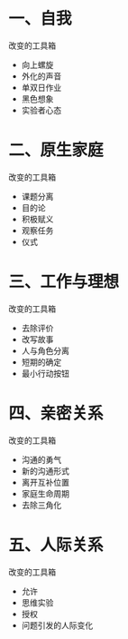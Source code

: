 # 一、自我

改变的工具箱

* 向上螺旋
* 外化的声音
* 单双日作业
* 黑色想象
* 实验者心态

# 二、原生家庭

改变的工具箱

* 课题分离
* 目的论
* 积极赋义
* 观察任务
* 仪式

# 三、工作与理想

改变的工具箱

* 去除评价
* 改写故事
* 人与角色分离
* 短期的确定
* 最小行动按钮

# 四、亲密关系

改变的工具箱

* 沟通的勇气
* 新的沟通形式
* 离开互补位置
* 家庭生命周期
* 去除三角化

# 五、人际关系

改变的工具箱

* 允许
* 思维实验
* 授权
* 问题引发的人际变化
